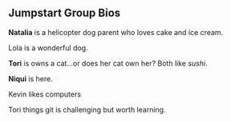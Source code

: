 ## Jumpstart Group Bios

**Natalia** is a helicopter dog parent who loves cake and ice cream.

Lola is a wonderful dog.

**Tori** is owns a cat...or does her cat own her? Both like *sushi*. 

**Niqui** is here.

Kevin likes computers

Tori things git is challenging but worth learning. 
